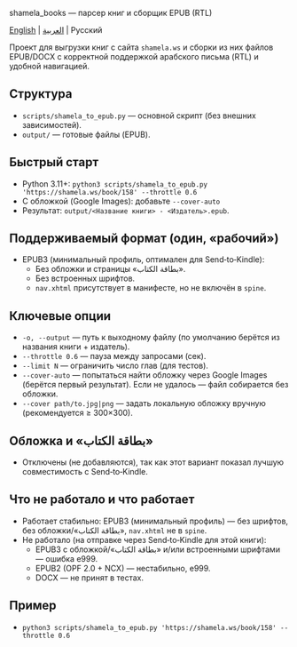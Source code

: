 shamela_books — парсер книг и сборщик EPUB (RTL)

[English](README.en.md) | [العربية](README.ar.md) | Русский

Проект для выгрузки книг с сайта `shamela.ws` и сборки из них файлов EPUB/DOCX с корректной поддержкой арабского письма (RTL) и удобной навигацией.

## Структура
- `scripts/shamela_to_epub.py` — основной скрипт (без внешних зависимостей).
- `output/` — готовые файлы (EPUB).

## Быстрый старт
- Python 3.11+: `python3 scripts/shamela_to_epub.py 'https://shamela.ws/book/158' --throttle 0.6`
- С обложкой (Google Images): добавьте `--cover-auto`
- Результат: `output/<Название книги> - <Издатель>.epub`.

## Поддерживаемый формат (один, «рабочий»)
- EPUB3 (минимальный профиль, оптимален для Send‑to‑Kindle):
  - Без обложки и страницы «بطاقة الكتاب».
  - Без встроенных шрифтов.
  - `nav.xhtml` присутствует в манифесте, но не включён в `spine`.

## Ключевые опции
- `-o, --output` — путь к выходному файлу (по умолчанию берётся из названия книги + издатель).
- `--throttle 0.6` — пауза между запросами (сек).
- `--limit N` — ограничить число глав (для тестов).
- `--cover-auto` — попытаться найти обложку через Google Images (берётся первый результат). Если не удалось — файл собирается без обложки.
- `--cover path/to.jpg|png` — задать локальную обложку вручную (рекомендуется ≥ 300×300).

## Обложка и «بطاقة الكتاب»
- Отключены (не добавляются), так как этот вариант показал лучшую совместимость с Send‑to‑Kindle.

## Что не работало и что работает
- Работает стабильно: EPUB3 (минимальный профиль) — без шрифтов, без обложки/«بطاقة الكتاب», `nav.xhtml` не в `spine`.
- Не работало (на отправке через Send‑to‑Kindle для этой книги):
  - EPUB3 с обложкой/«بطاقة الكتاب» и/или встроенными шрифтами — ошибка e999.
  - EPUB2 (OPF 2.0 + NCX) — нестабильно, e999.
  - DOCX — не принят в тестах.

## Пример
- `python3 scripts/shamela_to_epub.py 'https://shamela.ws/book/158' --throttle 0.6`
